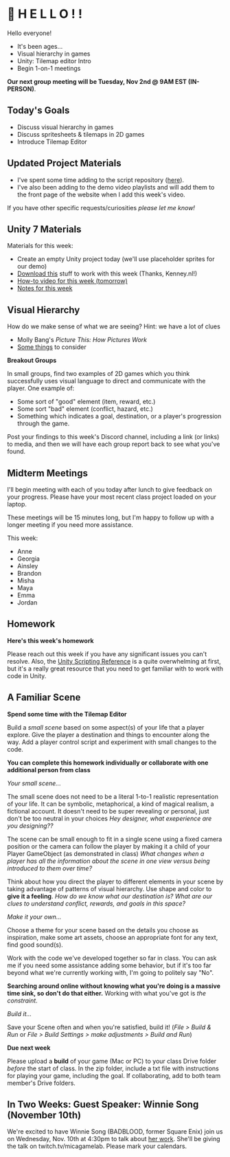 # 🍏 H E L L O ! ! 
Hello everyone!
- It's been ages...
- Visual hierarchy in games
- Unity: Tilemap editor Intro
- Begin 1-on-1 meetings



__Our next group meeting will be Tuesday, Nov 2nd @ 9AM EST (IN-PERSON)__. 

## Today's Goals ##
- Discuss visual hierarchy in games
- Discuss spritesheets & tilemaps in 2D games
- Introduce Tilemap Editor

## Updated Project Materials ##
- I've spent some time adding to the script repository ([here](https://github.com/samsheffield/2D_Game_Design/tree/Fall_21/Standalone%20Scripts)). 
- I've also been adding to the demo video playlists and will add them to the front page of the website when I add this week's video.

If you have other specific requests/curiosities *please let me know!*

## Unity 7 Materials ##

Materials for this week:
- Create an empty Unity project today (we'll use placeholder sprites for our demo)
- [Download this](https://drive.google.com/file/d/19tUvhhAr7iboSdzQ2Ccgp3hQEmNSZiVZ/view?usp=sharing) stuff to work with this week (Thanks, Kenney.nl!)
- [How-to video for this week (tomorrow)]()
- [Notes for this week](https://docs.google.com/document/d/17K35oRbjn3Y7fw6Eb31wLEpZdqKUwRYs5TJtT9aqvg8/edit?usp=sharing)

## Visual Hierarchy ##

How do we make sense of what we are seeing? Hint: we have a lot of clues
- Molly Bang's *Picture This: How Pictures Work*
- [Some things](https://drive.google.com/file/d/1xJSB7NVyR4g8ha75la-N3RCTjoom0vbH/view?usp=sharing) to consider

__Breakout Groups__

In small groups, find two examples of 2D games which you think successfully uses visual language to direct and communicate with the player. One example of:
- Some sort of "good" element (item, reward, etc.)
- Some sort "bad" element (conflict, hazard, etc.)
- Something which indicates a goal, destination, or a player's progression through the game.

Post your findings to this week's Discord channel, including a link (or links) to media, and then we will have each group report back to see what you've found.

## Midterm Meetings ##

I'll begin meeting with each of you today after lunch to give feedback on your progress. Please have your most recent class project loaded on your laptop.

These meetings will be 15 minutes long, but I'm happy to follow up with a longer meeting if you need more assistance. 

This week:
- Anne
- Georgia
- Ainsley
- Brandon
- Misha
- Maya
- Emma
- Jordan

## Homework ##

__Here's this week's homework__

Please reach out this week if you have any significant issues you can't resolve. Also, the [Unity Scripting Reference](https://docs.unity3d.com/2021.1/Documentation/ScriptReference/) is a quite overwhelming at first, but it's a really great resource that you need to get familiar with to work with code in Unity.

## A Familiar Scene
__Spend some time with the Tilemap Editor__

Build a *small scene* based on some aspect(s) of your life that a player explore. Give the player a destination and things to encounter along the way. Add a player control script and experiment with small changes to the code.

__You can complete this homework individually or collaborate with one additional person from class__

*Your small scene...*

The small scene does not need to be a literal 1-to-1 realistic representation of your life. It can be symbolic, metaphorical, a kind of magical realism, a fictional account. It doesn't need to be super revealing or personal, just don't be too neutral in your choices *Hey designer, what exeperience are you designing??*

The scene can be small enough to fit in a single scene using a fixed camera position or the camera can follow the player by making it a child of your Player GameObject (as demonstrated in class) *What changes when a player has all the information about the scene in one view versus being introduced to them over time?*

Think about how you direct the player to different elements in your scene by taking advantage of patterns of visual hierarchy. Use shape and color to __give it a feeling__. *How do we know what our destination is? What are our clues to understand conflict, rewards, and goals in this space?*

*Make it your own...*

Choose a theme for your scene based on the details you choose as inspiration, make some art assets, choose an appropriate font for any text, find good sound(s).

Work with the code we've developed together so far in class. You can ask me if you need some assistance adding some behavior, but if it's too far beyond what we're currently working with, I'm going to politely say "No". 

__Searching around online without knowing what you're doing is a massive time sink, so don't do that either.__ Working with what you've got is *the constraint*.

*Build it...*

Save your Scene often and when you're satisfied, build it! (*File > Build & Run* or *File > Build Settings > make adjustments > Build and Run*)

__Due next week__

Please upload a __build__ of your game (Mac or PC) to your class Drive folder *before* the start of class. In the zip folder, include a txt file with instructions for playing your game, including the goal. If collaborating, add to both team member's Drive folders.


## In Two Weeks: Guest Speaker: Winnie Song (November 10th)
We're excited to have Winnie Song (BADBLOOD, former Square Enix) join us on Wednesday, Nov. 10th at 4:30pm to talk about [her work](https://wsong.me). She'll be giving the talk on twitch.tv/micagamelab. Please mark your calendars.
